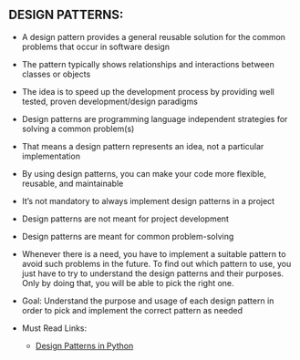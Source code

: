 DESIGN PATTERNS:
---------------

+	A design pattern provides a general reusable solution for the common problems that occur in software design
+	The pattern typically shows relationships and interactions between classes or objects
+	The idea is to speed up the development process by providing well tested, proven development/design paradigms
+	Design patterns are programming language independent strategies for solving a common problem(s)
+	That means a design pattern represents an idea, not a particular implementation 
+	By using design patterns, you can make your code more flexible, reusable, and maintainable

+	It’s not mandatory to always implement design patterns in a project 
+	Design patterns are not meant for project development
+	Design patterns are meant for common problem-solving 
+	Whenever there is a need, you have to implement a suitable pattern to avoid such problems in the future. 
	To find out which pattern to use, you just have to try to understand the design patterns and their purposes. 
	Only by doing that, you will be able to pick the right one. 
+	Goal: Understand the purpose and usage of each design pattern in order to pick and implement the correct pattern as needed
+	Must Read Links:
	+	[Design Patterns in Python](https://refactoring.guru/design-patterns/python)
